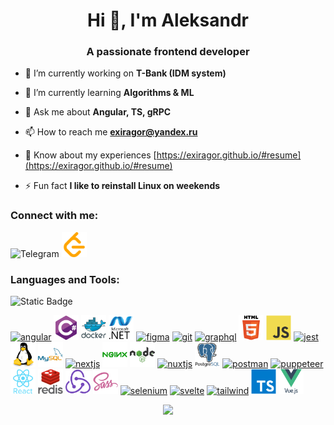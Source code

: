 # <div align="center">Hi 👋, I'm Aleksandr</div>

### <div align="center">A passionate frontend developer</div>

- 🔭 I’m currently working on **T-Bank (IDM system)**

- 🌱 I’m currently learning **Algorithms & ML**

- 💬 Ask me about **Angular, TS, gRPC**

- 📫 How to reach me **exiragor@yandex.ru**

- 📄 Know about my experiences [https://exiragor.github.io/#resume](https://exiragor.github.io/#resume)

- ⚡ Fun fact **I like to reinstall Linux on weekends**

### Connect with me:

![Telegram](https://img.shields.io/badge/telegram-24A1DE?style=flat&logo=telegram&logoColor=white&link=https%3A%2F%2Ft.me%2Fexiragor)
[<img src="./icons/leet-code.svg" alt="leetcode" width="40" height="40"/>](https://www.leetcode.com/exiragor)

### Languages and Tools:

![Static Badge](https://img.shields.io/badge/:badgeContent?link=angular.dev)

[<img src="https://angular.io/assets/images/logos/angular/angular.svg" alt="angular" width="40" height="40" />](https://angular.dev)
[<img src="https://raw.githubusercontent.com/devicons/devicon/master/icons/csharp/csharp-original.svg" alt="csharp" width="40" height="40"/>](https://learn.microsoft.com/dotnet/csharp/)
[<img src="https://raw.githubusercontent.com/devicons/devicon/master/icons/docker/docker-original-wordmark.svg" alt="docker" width="40" height="40"/>](https://www.docker.com/)
[<img src="https://raw.githubusercontent.com/devicons/devicon/master/icons/dot-net/dot-net-original-wordmark.svg" alt="dotnet" width="40" height="40"/>](https://dotnet.microsoft.com/)
[<img src="https://www.vectorlogo.zone/logos/figma/figma-icon.svg" alt="figma" width="40" height="40"/>](https://www.figma.com/)
[<img src="https://www.vectorlogo.zone/logos/git-scm/git-scm-icon.svg" alt="git" width="40" height="40"/>](https://git-scm.com/)
[<img src="https://www.vectorlogo.zone/logos/graphql/graphql-icon.svg" alt="graphql" width="40" height="40"/>](https://graphql.org)
[<img src="https://raw.githubusercontent.com/devicons/devicon/master/icons/html5/html5-original-wordmark.svg" alt="html5" width="40" height="40"/>](https://www.w3.org/html/)
[<img src="https://raw.githubusercontent.com/devicons/devicon/master/icons/javascript/javascript-original.svg" alt="javascript" width="40" height="40"/>](https://developer.mozilla.org/en-US/docs/Web/JavaScript)
[<img src="https://www.vectorlogo.zone/logos/jestjsio/jestjsio-icon.svg" alt="jest" width="40" height="40"/>](https://jestjs.io)
[<img src="https://raw.githubusercontent.com/devicons/devicon/master/icons/linux/linux-original.svg" alt="linux" width="40" height="40"/>](https://www.linux.org/)
[<img src="https://raw.githubusercontent.com/devicons/devicon/master/icons/mysql/mysql-original-wordmark.svg" alt="mysql" width="40" height="40"/>](https://www.mysql.com/)
[<img src="https://cdn.worldvectorlogo.com/logos/nextjs-2.svg" alt="nextjs" width="40" height="40"/>](https://nextjs.org/)
[<img src="https://raw.githubusercontent.com/devicons/devicon/master/icons/nginx/nginx-original.svg" alt="nginx" width="40" height="40"/>](https://www.nginx.com)
[<img src="https://raw.githubusercontent.com/devicons/devicon/master/icons/nodejs/nodejs-original-wordmark.svg" alt="nodejs" width="40" height="40"/>](https://nodejs.org)
[<img src="https://www.vectorlogo.zone/logos/nuxtjs/nuxtjs-icon.svg" alt="nuxtjs" width="40" height="40"/>](https://nuxtjs.org/)
[<img src="https://raw.githubusercontent.com/devicons/devicon/master/icons/postgresql/postgresql-original-wordmark.svg" alt="postgresql" width="40" height="40"/>](https://www.postgresql.org)
[<img src="https://www.vectorlogo.zone/logos/getpostman/getpostman-icon.svg" alt="postman" width="40" height="40"/>](https://postman.com)
[<img src="https://www.vectorlogo.zone/logos/pptrdev/pptrdev-official.svg" alt="puppeteer" width="40" height="40"/>](https://github.com/puppeteer/puppeteer)
[<img src="https://raw.githubusercontent.com/devicons/devicon/master/icons/react/react-original-wordmark.svg" alt="react" width="40" height="40"/>](https://reactjs.org/)
[<img src="https://raw.githubusercontent.com/devicons/devicon/master/icons/redis/redis-original-wordmark.svg" alt="redis" width="40" height="40"/>](https://redis.io)
[<img src="https://raw.githubusercontent.com/devicons/devicon/master/icons/redux/redux-original.svg" alt="redux" width="40" height="40"/>](https://redux.js.org)
[<img src="https://raw.githubusercontent.com/devicons/devicon/master/icons/sass/sass-original.svg" alt="sass" width="40" height="40"/>](https://sass-lang.com)
[<img src="https://raw.githubusercontent.com/detain/svg-logos/780f25886640cef088af994181646db2f6b1a3f8/svg/selenium-logo.svg" alt="selenium" width="40" height="40"/>](https://www.selenium.dev)
[<img src="https://upload.wikimedia.org/wikipedia/commons/1/1b/Svelte_Logo.svg" alt="svelte" width="40" height="40"/>](https://svelte.dev)
[<img src="https://www.vectorlogo.zone/logos/tailwindcss/tailwindcss-icon.svg" alt="tailwind" width="40" height="40"/>](https://tailwindcss.com/)
[<img src="https://raw.githubusercontent.com/devicons/devicon/master/icons/typescript/typescript-original.svg" alt="typescript" width="40" height="40"/>](https://www.typescriptlang.org/)
[<img src="https://raw.githubusercontent.com/devicons/devicon/master/icons/vuejs/vuejs-original-wordmark.svg" alt="vuejs" width="40" height="40"/>](https://vuejs.org/)

<div align="center">
    <img src="https://github-readme-stats.vercel.app/api/top-langs?username=exiragor&show_icons=true&locale=en&layout=compact" />
</div>

